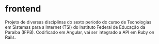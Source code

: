 # frontend
Projeto de diversas disciplinas do sexto período do curso de Tecnologias em Sistemas para a Internet (TSI) do Instituto Federal de Educação da Paraíba (IFPB).
Codificado em Angular, vai ser integrado a API em Ruby on Rails.
